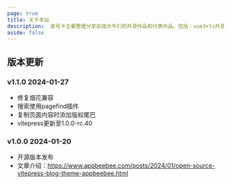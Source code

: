 ```yaml
---
page: true
title: 关于本站
description:  爱号卡主要整理分享前端大牛们的开源作品和付费作品。包括：vue3+ts开源项目、小程序开源作品、AIGC开源项目、对开发有帮助的设计源文件等
aside: false
---
```


<About />

## 版本更新

### v1.1.0 2024-01-27
- 修复烟花兼容
- 搜索使用pagefind插件
- 复制页面内容时添加版权尾巴
- vitepress更新至1.0.0-rc.40

### v1.0.0 2024-01-20

- 开源版本发布
- 文章介绍：https://www.appbeebee.com/posts/2024/01/open-source-vitepress-blog-theme-appbeebee.html

